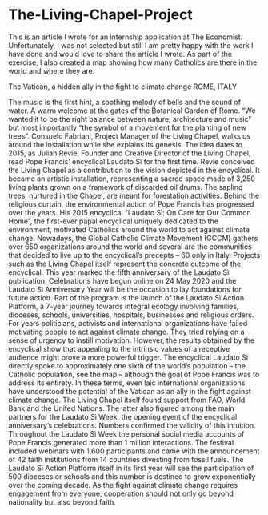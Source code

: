 # The-Living-Chapel-Project


This is an article I wrote for an internship application at The Economist. Unfortunately, I was not selected but still I am pretty happy with the work I have done and would love to share the article I wrote. As part of the exercise, I also created a map showing how many Catholics are there in the world and where they are.



The Vatican, a hidden ally in the fight to climate change
ROME, ITALY

The music is the first hint, a soothing melody of bells and the sound of water. A warm welcome at the gates of the Botanical Garden of Rome. “We wanted it to be the right balance between nature, architecture and music” but most importantly “the symbol of a movement for the planting of new trees”. Consuelo Fabriani, Project Manager of the Living Chapel, walks us around the installation while she explains its genesis.
The idea dates to 2015, as Julian Revie, Founder and Creative Director of the Living Chapel, read Pope Francis’ encyclical Laudato Sì for the first time. Revie conceived the Living Chapel as a contribution to the vision depicted in the encyclical. It became an artistic installation, representing a sacred space made of 3,250 living plants grown on a framework of discarded oil drums. The sapling trees, nurtured in the Chapel, are meant for forestation activities.
Behind the religious curtain, the environmental action of Pope Francis has progressed over the years. His 2015 encyclical “Laudato Sì: On Care for Our Common Home”, the first-ever papal encyclical uniquely dedicated to the environment, motivated Catholics around the world to act against climate change. Nowadays, the Global Catholic Climate Movement (GCCM) gathers over 650 organizations around the world and several are the communities that decided to live up to the encyclical’s precepts – 60 only in Italy. Projects such as the Living Chapel itself represent the concrete outcome of the encyclical.
This year marked the fifth anniversary of the Laudato Sì publication. Celebrations have begun online on 24 May 2020 and the Laudato Sì Anniversary Year will be the occasion to lay foundations for future action. Part of the program is the launch of the Laudato Sì Action Platform, a 7-year journey towards integral ecology involving families, dioceses, schools, universities, hospitals, businesses and religious orders.
For years politicians, activists and international organizations have failed motivating people to act against climate change. They tried relying on a sense of urgency to instill motivation. However, the results obtained by the encyclical show that appealing to the intrinsic values of a receptive audience might prove a more powerful trigger.
The encyclical Laudato Sì directly spoke to approximately one sixth of the world’s population – the Catholic population, see the map – although the goal of Pope Francis was to address its entirety.
In these terms, even laic international organizations have understood the potential of the Vatican as an ally in the fight against climate change. The Living Chapel itself found support from FAO, World Bank and the United Nations. The latter also figured among the main partners for the Laudato Sì Week, the opening event of the encyclical anniversary’s celebrations. Numbers confirmed the validity of this intuition. Throughout the Laudato Sì Week the personal social media accounts of Pope Francis generated more than 1 million interactions. The festival included webinars with 1,600 participants and came with the announcement of 42 faith institutions from 14 countries divesting from fossil fuels. 
The Laudato Sì Action Platform itself in its first year will see the participation of 500 dioceses or schools and this number is destined to grow exponentially over the coming decade. As the fight against climate change requires engagement from everyone, cooperation should not only go beyond nationality but also beyond faith.
